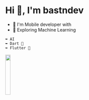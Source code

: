 <h1 align="start">Hi 👋, I'm bastndev</h1>

- 🌱 I'm Mobile developer with
- 🔭 Exploring Machine Learning 
```
➥ AI
➥ Dart 🎯
➥ Flutter 💙
```

<p align="start" ><img width="18%" src="https://profile-counter.glitch.me/{bastndev}/count.svg"/></p>
